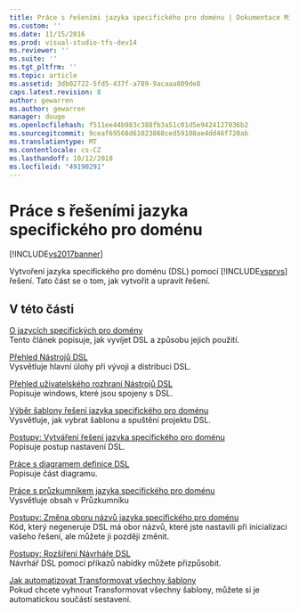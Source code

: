 ```yaml
---
title: Práce s řešeními jazyka specifického pro doménu | Dokumentace Microsoftu
ms.custom: ''
ms.date: 11/15/2016
ms.prod: visual-studio-tfs-dev14
ms.reviewer: ''
ms.suite: ''
ms.tgt_pltfrm: ''
ms.topic: article
ms.assetid: 3db02722-5fd5-437f-a789-9acaaa809de8
caps.latest.revision: 8
author: gewarren
ms.author: gewarren
manager: douge
ms.openlocfilehash: f511ee44b983c388fb3a51c01d5e9424127036b2
ms.sourcegitcommit: 9ceaf69568d61023868ced59108ae4dd46f720ab
ms.translationtype: MT
ms.contentlocale: cs-CZ
ms.lasthandoff: 10/12/2018
ms.locfileid: "49190291"
---
```

# <a name="working-with-domain-specific-language-solutions"></a>Práce s řešeními jazyka specifického pro doménu
[!INCLUDE[vs2017banner](../includes/vs2017banner.md)]

Vytvoření jazyka specifického pro doménu (DSL) pomocí [!INCLUDE[vsprvs](../includes/vsprvs-md.md)] řešení. Tato část se o tom, jak vytvořit a upravit řešení.  
  
## <a name="in-this-section"></a>V této části  
 [O jazycích specifických pro domény](../modeling/about-domain-specific-languages.md)  
 Tento článek popisuje, jak vyvíjet DSL a způsobu jejich použití.  
  
 [Přehled Nástrojů DSL](../modeling/overview-of-domain-specific-language-tools.md)  
 Vysvětluje hlavní úlohy při vývoji a distribuci DSL.  
  
 [Přehled uživatelského rozhraní Nástrojů DSL](../modeling/overview-of-the-domain-specific-language-tools-user-interface.md)  
 Popisuje windows, které jsou spojeny s DSL.  
  
 [Výběr šablony řešení jazyka specifického pro doménu](../modeling/choosing-a-domain-specific-language-solution-template.md)  
 Vysvětluje, jak vybrat šablonu a spuštění projektu DSL.  
  
 [Postupy: Vytváření řešení jazyka specifického pro doménu](../modeling/how-to-create-a-domain-specific-language-solution.md)  
 Popisuje postup nastavení DSL.  
  
 [Práce s diagramem definice DSL](../modeling/working-with-the-dsl-definition-diagram.md)  
 Popisuje část diagramu.  
  
 [Práce s průzkumníkem jazyka specifického pro doménu](../modeling/working-with-the-domain-specific-language-explorer.md)  
 Vysvětluje obsah v Průzkumníku  
  
 [Postupy: Změna oboru názvů jazyka specifického pro doménu](../modeling/how-to-change-the-namespace-of-a-domain-specific-language.md)  
 Kód, který negeneruje DSL má obor názvů, které jste nastavili při inicializaci vašeho řešení, ale můžete ji později změnit.  
  
 [Postupy: Rozšíření Návrháře DSL](../modeling/how-to-extend-the-domain-specific-language-designer.md)  
 Návrhář DSL pomocí příkazů nabídky můžete přizpůsobit.  
  
 [Jak automatizovat Transformovat všechny šablony](http://msdn.microsoft.com/en-us/b63cfe20-fe5e-47cc-9506-59b29bca768a)  
 Pokud chcete vyhnout Transformovat všechny šablony, můžete si je automatickou součástí sestavení.



